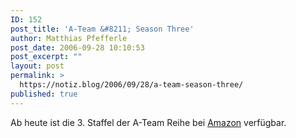 ```yaml
---
ID: 152
post_title: 'A-Team &#8211; Season Three'
author: Matthias Pfefferle
post_date: 2006-09-28 10:10:53
post_excerpt: ""
layout: post
permalink: >
  https://notiz.blog/2006/09/28/a-team-season-three/
published: true
---
```

Ab heute ist die 3. Staffel der A-Team Reihe bei <a href="http://www.amazon.de/-Team-Season-Three-DVDs/dp/B000GPPQBW/ref=pd_sbs_d_2/303-5095988-4906663?ie=UTF8">Amazon</a> verfügbar.